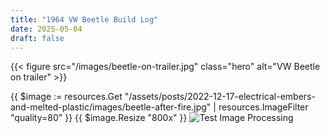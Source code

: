 ```yaml
---
title: "1964 VW Beetle Build Log"
date: 2025-05-04
draft: false
---
```


{{< figure src="/images/beetle-on-trailer.jpg" class="hero" alt="VW Beetle on trailer" >}}



{{ $image := resources.Get "/assets/posts/2022-12-17-electrical-embers-and-melted-plastic/images/beetle-after-fire.jpg" | resources.ImageFilter "quality=80" }}
{{ $image.Resize "800x" }}
<img src="{{ $image.RelPermalink }}" alt="Test Image Processing" />